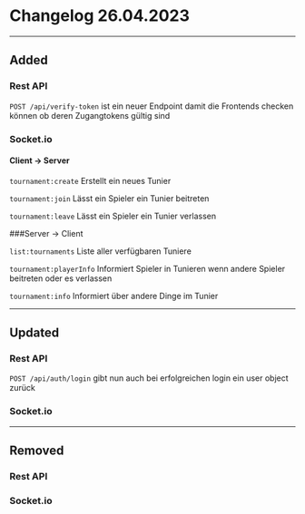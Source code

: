 # Changelog 26.04.2023

---

## Added

### Rest API

`POST /api/verify-token` ist ein neuer Endpoint damit die Frontends checken können ob deren Zugangtokens gültig sind

### Socket.io

#### Client -> Server

`tournament:create` Erstellt ein neues Tunier

`tournament:join` Lässt ein Spieler ein Tunier beitreten


 `tournament:leave` Lässt ein Spieler ein Tunier verlassen

###Server -> Client

`list:tournaments` Liste aller verfügbaren Tuniere

`tournament:playerInfo` Informiert Spieler in Tunieren wenn andere Spieler beitreten oder es verlassen

`tournament:info` Informiert über andere Dinge im Tunier

---

## Updated

### Rest API

`POST /api/auth/login` gibt nun auch bei erfolgreichen login ein user object zurück

### Socket.io

---

## Removed

### Rest API

### Socket.io
